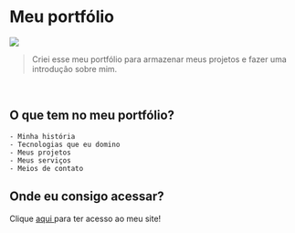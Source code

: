 <h1>Meu portfólio</h1>

<img src="img/readme-images/meuportfolio.gif">

> Criei esse meu portfólio para armazenar meus projetos e fazer uma introdução sobre mim.

⠀⠀⠀⠀⠀⠀⠀⠀⠀
⠀⠀⠀⠀⠀⠀⠀⠀⠀
<h2>O que tem no meu portfólio?</h2>


```
- Minha história
- Tecnologias que eu domino
- Meus projetos
- Meus serviços
- Meios de contato
```

## Onde eu consigo acessar?
Clique <a href="https://mateushenriquedev.ml/"> aqui </a> para ter acesso ao meu site!


